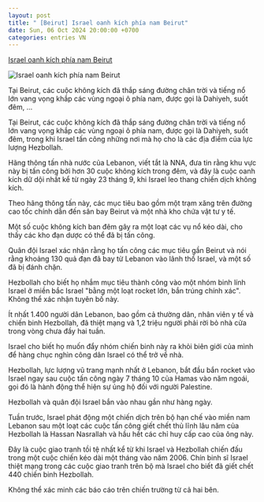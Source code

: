 ```yaml
---
layout: post
title: " [Beirut] Israel oanh kích phía nam Beirut"
date: Sun, 06 Oct 2024 20:00:00 +0700
categories: entries VN
---
```

[Israel oanh kích phía nam Beirut](https://www.voatiengviet.com/a/7812282.html)

![Israel oanh kích phía nam Beirut](https://gdb.voanews.com/aac8ea7e-eed5-43e4-88f5-ab5fdbda9241_cx0_cy10_cw0_w1200_r1.jpg)

Tại Beirut, các cuộc không kích đã thắp sáng đường chân trời và tiếng nổ lớn vang vọng khắp các vùng ngoại ô phía nam, được gọi là Dahiyeh, suốt đêm, ...

Tại Beirut, các cuộc không kích đã thắp sáng đường chân trời và tiếng nổ lớn vang vọng khắp các vùng ngoại ô phía nam, được gọi là Dahiyeh, suốt đêm, trong khi Israel tấn công những nơi mà họ cho là các địa điểm của lực lượng Hezbollah.

Hãng thông tấn nhà nước của Lebanon, viết tắt là NNA, đưa tin rằng khu vực này bị tấn công bởi hơn 30 cuộc không kích trong đêm, và đây là cuộc oanh kích dữ dội nhất kể từ ngày 23 tháng 9, khi Israel leo thang chiến dịch không kích.

Theo hãng thông tấn này, các mục tiêu bao gồm một trạm xăng trên đường cao tốc chính dẫn đến sân bay Beirut và một nhà kho chứa vật tư y tế.

Một số cuộc không kích ban đêm gây ra một loạt các vụ nổ kéo dài, cho thấy các kho đạn dược có thể đã bị tấn công.

Quân đội Israel xác nhận rằng họ tấn công các mục tiêu gần Beirut và nói rằng khoảng 130 quả đạn đã bay từ Lebanon vào lãnh thổ Israel, và một số đã bị đánh chặn.

Hezbollah cho biết họ nhắm mục tiêu thành công vào một nhóm binh lính Israel ở miền bắc Israel "bằng một loạt rocket lớn, bắn trúng chính xác". Không thể xác nhận tuyên bố này.

Ít nhất 1.400 người dân Lebanon, bao gồm cả thường dân, nhân viên y tế và chiến binh Hezbollah, đã thiệt mạng và 1,2 triệu người phải rời bỏ nhà cửa trong vòng chưa đầy hai tuần.

Israel cho biết họ muốn đẩy nhóm chiến binh này ra khỏi biên giới của mình để hàng chục nghìn công dân Israel có thể trở về nhà.

Hezbollah, lực lượng vũ trang mạnh nhất ở Lebanon, bắt đầu bắn rocket vào Israel ngay sau cuộc tấn công ngày 7 tháng 10 của Hamas vào năm ngoái, gọi đó là hành động thể hiện sự ủng hộ đối với người Palestine.

Hezbollah và quân đội Israel bắn vào nhau gần như hàng ngày.

Tuần trước, Israel phát động một chiến dịch trên bộ hạn chế vào miền nam Lebanon sau một loạt các cuộc tấn công giết chết thủ lĩnh lâu năm của Hezbollah là Hassan Nasrallah và hầu hết các chỉ huy cấp cao của ông này.

Đây là cuộc giao tranh tồi tệ nhất kể từ khi Israel và Hezbollah chiến đấu trong một cuộc chiến kéo dài một tháng vào năm 2006. Chín binh sĩ Israel thiệt mạng trong các cuộc giao tranh trên bộ mà Israel cho biết đã giết chết 440 chiến binh Hezbollah.

Không thể xác minh các báo cáo trên chiến trường từ cả hai bên.

